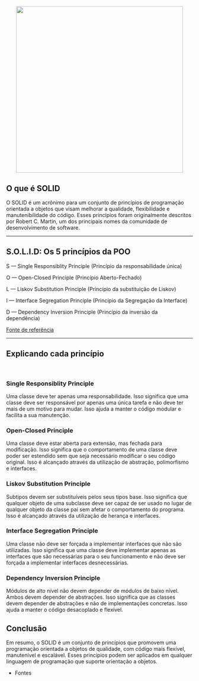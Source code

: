 <h1 align=center>
    <img width="450" src=https://media.licdn.com/dms/image/D4D12AQF4-ItMunO2Ww/article-cover_image-shrink_720_1280/0/1668786184657?e=2147483647&v=beta&t=Dyb5L8_Ong1E4Nn00ak5-XS8tM7-kF5mrtj4ZdXF_-w>
</h1>

## O que é SOLID
O SOLID é um acrônimo para um conjunto de princípios de programação orientada a objetos que visam melhorar a qualidade, flexibilidade e manutenibilidade do código. Esses princípios foram originalmente descritos por Robert C. Martin, um dos principais nomes da comunidade de desenvolvimento de software.

---
## S.O.L.I.D: Os 5 princípios da POO

S — Single Responsiblity Principle (Princípio da responsabilidade única)

O — Open-Closed Principle (Princípio Aberto-Fechado)

L — Liskov Substitution Principle (Princípio da substituição de Liskov)

I — Interface Segregation Principle (Princípio da Segregação da Interface)

D — Dependency Inversion Principle (Princípio da inversão da dependência)

[Fonte de referência](https://medium.com/desenvolvendo-com-paixao/o-que-%C3%A9-solid-o-guia-completo-para-voc%C3%AA-entender-os-5-princ%C3%ADpios-da-poo-2b937b3fc530)

---

## Explicando cada princípio

<br>

### Single Responsiblity Principle

Uma classe deve ter apenas uma responsabilidade. Isso significa que uma classe deve ser responsável por apenas uma única tarefa e não deve ter mais de um motivo para mudar. Isso ajuda a manter o código modular e facilita a sua manutenção.

### Open-Closed Principle

Uma classe deve estar aberta para extensão, mas fechada para modificação. Isso significa que o comportamento de uma classe deve poder ser estendido sem que seja necessário modificar o seu código original. Isso é alcançado através da utilização de abstração, polimorfismo e interfaces.

### Liskov Substitution Principle

Subtipos devem ser substituíveis pelos seus tipos base. Isso significa que qualquer objeto de uma subclasse deve ser capaz de ser usado no lugar de qualquer objeto da classe pai sem afetar o comportamento do programa. Isso é alcançado através da utilização de herança e interfaces.

### Interface Segregation Principle

Uma classe não deve ser forçada a implementar interfaces que não são utilizadas. Isso significa que uma classe deve implementar apenas as interfaces que são necessárias para o seu funcionamento e não deve ser forçada a implementar interfaces desnecessárias.

### Dependency Inversion Principle

Módulos de alto nível não devem depender de módulos de baixo nível. Ambos devem depender de abstrações. Isso significa que as classes devem depender de abstrações e não de implementações concretas. Isso ajuda a manter o código desacoplado e flexível.

## Conclusão
Em resumo, o SOLID é um conjunto de princípios que promovem uma programação orientada a objetos de qualidade, com código mais flexível, manutenível e escalável. Esses princípios podem ser aplicados em qualquer linguagem de programação que suporte orientação a objetos.


- Fontes